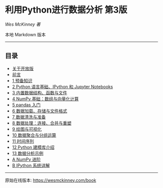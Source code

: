 # 利用Python进行数据分析 第3版

*Wes McKinney 著*

本地 Markdown 版本

---

## 目录

- [关于开放版](about_the_open_edition_zh.md)
- [前言](00_preface_zh.md)
- [1 预备知识](01_preliminaries_zh.md)
- [2 Python 语言基础、IPython 和 Jupyter Notebooks](02_python_language_basics,_ipython,_and_jupyter_notebooks_zh.md)
- [3 内置数据结构、函数与文件](03_built-in_data_structures,_functions,_and_files_zh.md)
- [4 NumPy 基础：数组与向量化计算](04_numpy_basics__arrays_and_vectorized_computation_zh.md)
- [5 pandas 入门](05_getting_started_with_pandas_zh.md)
- [6 数据加载、存储与文件格式](06_data_loading,_storage,_and_file_formats_zh.md)
- [7 数据清洗与准备](07_data_cleaning_and_preparation_zh.md)
- [8 数据处理：连接、合并与重塑](08_data_wrangling__join,_combine,_and_reshape_zh.md)
- [9 绘图与可视化](09_plotting_and_visualization_zh.md)
- [10 数据聚合与分组运算](10_data_aggregation_and_group_operations_zh.md)
- [11 时间序列](11_time_series_zh.md)
- [12 Python 建模库介绍](12_introduction_to_modeling_libraries_in_python_zh.md)
- [13 数据分析示例](13_data_analysis_examples_zh.md)
- [A NumPy 进阶](A_advanced_numpy_zh.md)
- [B IPython 系统详解](B_more_on_the_ipython_system_zh.md)

---
原始在线版本: https://wesmckinney.com/book  
